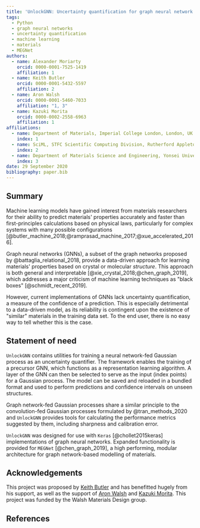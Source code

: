 ```yaml
---
title: 'UnlockGNN: Uncertainty quantification for graph neural network models of chemical systems'
tags:
  - Python
  - graph neural networks
  - uncertainty quantification
  - machine learning
  - materials
  - MEGNet
authors:
  - name: Alexander Moriarty
    orcid: 0000-0001-7525-1419
    affiliation: 1
  - name: Keith Butler
    orcid: 0000-0001-5432-5597
    affiliation: 2
  - name: Aron Walsh
    orcid: 0000-0001-5460-7033
    affiliation: "1, 3"
  - name: Kazuki Morita
    orcid: 0000-0002-2558-6963
    affiliation: 1
affiliations:
  - name: Department of Materials, Imperial College London, London, UK
    index: 1
  - name: SciML, STFC Scientific Computing Division, Rutherford Appleton Laboratories, UK
    index: 2
  - name: Department of Materials Science and Engineering, Yonsei University, Seoul, Korea
    index: 3
date: 29 September 2020
bibliography: paper.bib
---
```


## Summary

Machine learning models have gained interest from materials researchers for their ability to predict materials'
properties accurately and faster than first-principles calculations based on physical laws, particularly
for complex systems with many possible configurations [@butler_machine_2018;@ramprasad_machine_2017;@xue_accelerated_2016].

Graph neural networks (GNNs), a subset of the graph networks proposed by @battaglia_relational_2018, provide a data-driven
approach for learning materials' properties based on crystal or molecular _structure_.
This approach is both general and interpretable [@xie_crystal_2018;@chen_graph_2019], which addresses a major criticism
of machine learning techniques as "black boxes" [@schmidt_recent_2019].

However, current implementations of GNNs lack uncertainty quantification, a measure of the confidence of a prediction.
This is especially detrimental to a data-driven model, as its reliability is contingent upon the existence of "similar"
materials in the training data set. To the end user, there is no easy way to tell whether this is the case.

## Statement of need

`UnlockGNN` contains utilities for training a neural network-fed Gaussian process as an uncertainty quantifier.
The framework enables the training of a precursor GNN, which functions as a representation learning algorithm.
A layer of the GNN can then be selected to serve as the input (index points) for a Gaussian process.
The model can be saved and reloaded in a bundled format and used to perform predictions and confidence intervals
on unseen structures.

Graph network-fed Gaussian processes share a similar principle to the convolution-fed Gaussian processes
formulated by @tran_methods_2020 and `UnlockGNN` provides tools for calculating the performance metrics
suggested by them, including sharpness and calibration error.

`UnlockGNN` was designed for use with `Keras` [@chollet2015keras] implementations of graph neural networks.
Expanded functionality is provided for `MEGNet` [@chen_graph_2019], a high performing, modular architecture for
graph network-based modelling of materials.

## Acknowledgements

This project was proposed by [Keith Butler](https://github.com/keeeto) and has benefitted hugely from his support,
as well as the support of [Aron Walsh](https://wmd-group.github.io/) and [Kazuki Morita](https://github.com/KazMorita).
This project was funded by the Walsh Materials Design group.

## References
